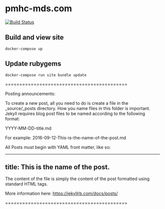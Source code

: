 # pmhc-mds.com

[![Build Status](https://travis-ci.com/strategicdata/pmhc-mds.com.svg?branch=master)](https://travis-ci.com/github/strategicdata/pmhc-mds.com)

## Build and view site

`docker-compose up`

## Update rubygems

`docker-compose run site bundle update`

===========================================

Posting announcements:

To create a new post, all you need to do is create a file in the _source/_posts directory. How you name files in this folder is important. Jekyll requires blog post files to be named according to the following format:

YYYY-MM-DD-title.md

For example: 2016-09-12-This-is-the-name-of-the-post.md

All Posts must begin with YAML front matter, like so:

---
title: This is the name of the post.
---

The content of the file is simply the content of the post formatted using standard HTML tags.

More information here:
https://jekyllrb.com/docs/posts/

===========================================
